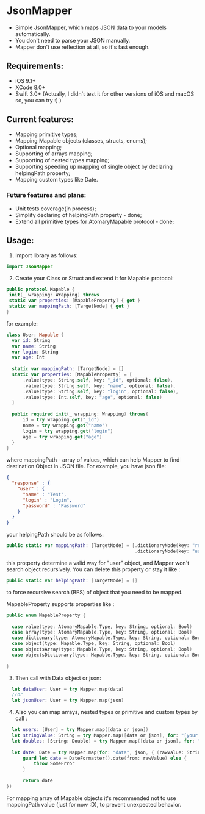 # JsonMapper

 - Simple JsonMapper, which maps JSON data to your models automatically.
 - You don't need to parse your JSON manually.
 - Mapper don't use reflection at all, so it's fast enough.  
 
## Requirements: 
  - iOS 9.1+
  - XCode 8.0+ 
  - Swift 3.0+
  (Actually, I didn't test it for other versions of iOS and macOS so, you can try :) )
  
## Current features: 

- Mapping primitive types;
- Mapping Mapable objects (classes, structs, enums);
- Optional mapping;
- Supporting of arrays mapping;
- Supporting of nested types mapping;
- Supporting speeding up mapping of single object by declaring helpingPath property;
- Mapping custom types like Date.

### Future features and plans:

- Unit tests coverage(in process);
- Simplify declaring of helpingPath property - done;
- Extend all primitive types for AtomaryMapable protocol - done;
  
 ## Usage:
 
  1. Import library as follows: 
 
  ``` swift
  import JsonMapper
```
  2. Create your Class or Struct and extend it for Mapable protocol: 
   ``` swift
public protocol Mapable {
    init(_ wrapping: Wrapping) throws
    static var properties: [MapableProperty] { get }
    static var mappingPath: [TargetNode] { get }
}
```
for example: 
  ``` swift
class User: Mapable {
    var id: String
    var name: String
    var login: String
    var age: Int
    
    static var mappingPath: [TargetNode] = []
    static var properties: [MapableProperty] = [
        .value(type: String.self, key: "_id", optional: false),
        .value(type: String.self, key: "name", optional: false),
        .value(type: String.self, key: "login", optional: false),
        .value(type: Int.self, key: "age", optional: false)
    ]
    
    public required init(_ wrapping: Wrapping) throws{
        id = try wrapping.get("_id")
        name = try wrapping.get("name")
        login = try wrapping.get("login")
        age = try wrapping.get("age")
    }
}
  ```
  
  where mappingPath - array of values, which can help Mapper to find destination Object in JSON file.
  For example, you have json file: 
  
  ``` json
  {
    "response" : {
      "user" : {
        "name" : "Test",
        "login" : "Login", 
        "password" : "Password"
      }
    }
  }
  ```
  
  your helpingPath should be as follows: 
  
  ``` swift
  public static var mappingPath: [TargetNode] = [.dictionaryNode(key: "response"),
                                                 .dictionaryNode(key: "user", isDestination: true)]                                         
  ```     
  
  this protperty determine a valid way for "user" object, and Mapper won't search object recursively.
  You can delete this property or stay it like :
  
   ``` swift
  public static var helpingPath: [TargetNode] = []                                                    
  ```
  
  to force recursive search (BFS) of object that you need to be mapped.
  
  MapableProperty supports properties like :
  
  ``` swift
public enum MapableProperty {
    
    case value(type: AtomaryMapable.Type, key: String, optional: Bool)
    case array(type: AtomaryMapable.Type, key: String, optional: Bool)
    case dictionary(type: AtomaryMapable.Type, key: String, optional: Bool)
    case object(type: Mapable.Type, key: String, optional: Bool)
    case objectsArray(type: Mapable.Type, key: String, optional: Bool)
    case objectsDictionary(type: Mapable.Type, key: String, optional: Bool)
    
}                                                 
  ```
  
  3. Then call with Data object or json:
  
``` swift
  let dataUser: User = try Mapper.map(data)
  //or
  let jsonUser: User = try Mapper.map(json)  
  ```
  
  4. Also you can map arrays, nested types or primitive and custom types by call :
  
  ``` swift
    let users: [User] = try Mapper.map([data or json])
    let stringValue: String = try Mapper.map([data or json], for: "[your key for needed String value]")
    let doubles: [String: Double] = try Mapper.map([data or json], for: "[your key for needed array of Double values]")
    
    let date: Date = try Mapper.map(for: "data", json, { (rawValue: String) -> Date in
        guard let date = DateFormatter().date(from: rawValue) else {
            throw SomeError
        }
    
        return date
})
  ```
  
  For mapping array of Mapable objects it's recommended not to use mappingPath value (just for now :D), to prevent unexpected behavior.
  
